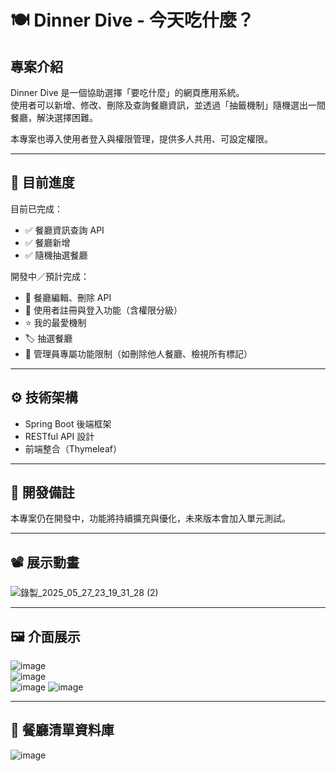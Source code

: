 # 🍽️ Dinner Dive - 今天吃什麼？

## 專案介紹  
Dinner Dive 是一個協助選擇「要吃什麼」的網頁應用系統。  
使用者可以新增、修改、刪除及查詢餐廳資訊，並透過「抽籤機制」隨機選出一間餐廳，解決選擇困難。

本專案也導入使用者登入與權限管理，提供多人共用、可設定權限。

---

## 🔧 目前進度

目前已完成：
- ✅ 餐廳資訊查詢 API
- ✅ 餐廳新增
- ✅ 隨機抽選餐廳

開發中／預計完成：
- 🔄 餐廳編輯、刪除 API  
- 🧾 使用者註冊與登入功能（含權限分級）  
- ⭐ 我的最愛機制  
- 🏷️ 抽選餐廳  
- 🔐 管理員專屬功能限制（如刪除他人餐廳、檢視所有標記）

---

## ⚙️ 技術架構

- Spring Boot 後端框架  
- RESTful API 設計  
- 前端整合（Thymeleaf）

---

## 📌 開發備註

本專案仍在開發中，功能將持續擴充與優化，未來版本會加入單元測試。

---

## 📽️ 展示動畫
![錄製_2025_05_27_23_19_31_28 (2)](https://github.com/user-attachments/assets/604362d1-e825-4935-ad8a-e085eb47629c)

---

## 🖼️ 介面展示
![image](https://github.com/user-attachments/assets/b84cb530-0d79-45cf-b0a6-08fd1418cc11)  
![image](https://github.com/user-attachments/assets/c775ed75-5ce4-44d2-9c2e-c4c9dd2f7f93)  
![image](https://github.com/user-attachments/assets/cd45f44a-1ab9-4a46-8b77-49279b172b1a)
![image](https://github.com/user-attachments/assets/b71f0a67-8528-4f28-9f43-a8f454ebe126)


---

## 📃 餐廳清單資料庫
![image](https://github.com/user-attachments/assets/37cd08c7-3ae1-4460-9512-45cbe160dd85)
